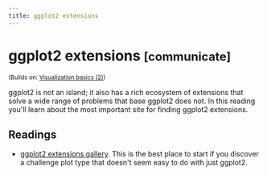 ```yaml
---
title: ggplot2 extensions
---
```


<!-- Generated automatically from ggplot2-exts.yml. Do not edit by hand -->

# ggplot2 extensions <small class='communicate'>[communicate]</small>
<small>(Builds on: [Visualization basics (2)](vis-basics-2.md))</small>

ggplot2 is not an island; it also has a rich ecosystem of extensions that
solve a wide range of problems that base ggplot2 does not. In this reading
you'll learn about the most important site for finding ggplot2 extensions.

## Readings

  * [ggplot2 extensions gallery](http://www.ggplot2-exts.org/gallery/).
    This is the best place to start if you discover a challenge plot type that
    doesn't seem easy to do with just ggplot2.


